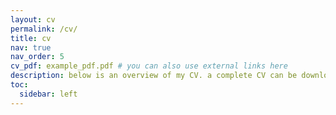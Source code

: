 ```yaml
---
layout: cv
permalink: /cv/
title: cv
nav: true
nav_order: 5
cv_pdf: example_pdf.pdf # you can also use external links here
description: below is an overview of my CV. a complete CV can be downloaded by clicking the PDF icon on the right.
toc:
  sidebar: left
---
```


